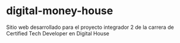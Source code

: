 # digital-money-house
Sitio web desarrollado para el proyecto integrador 2 de la carrera de Certified Tech Developer en Digital House

